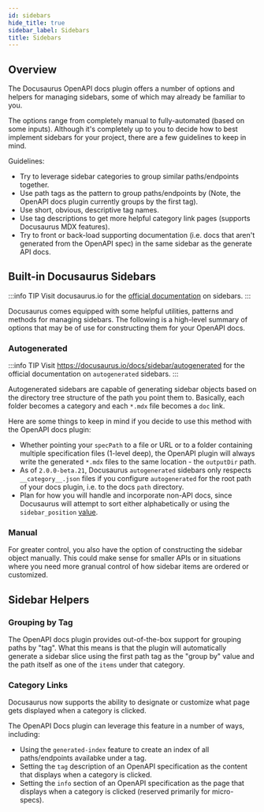 ```yaml
---
id: sidebars
hide_title: true
sidebar_label: Sidebars
title: Sidebars
---
```


## Overview

The Docusaurus OpenAPI docs plugin offers a number of options and helpers for managing sidebars, some of which may already be familiar to you.

The options range from completely manual to fully-automated (based on some inputs). Although it's completely up to you to decide how to best implement sidebars for your project, there are a few guidelines to keep in mind.

Guidelines:

- Try to leverage sidebar categories to group similar paths/endpoints together.
- Use path tags as the pattern to group paths/endpoints by (Note, the OpenAPI docs plugin currently groups by the first tag).
- Use short, obvious, descriptive tag names.
- Use tag descriptions to get more helpful category link pages (supports Docusaurus MDX features).
- Try to front or back-load supporting documentation (i.e. docs that aren't generated from the OpenAPI spec) in the same sidebar as the generate API docs.

## Built-in Docusaurus Sidebars

:::info TIP
Visit docusaurus.io for the [official documentation](https://docusaurus.io/docs/sidebar) on sidebars.
:::

Docusaurus comes equipped with some helpful utilities, patterns and methods for managing sidebars. The following is a high-level summary of options that may be of use for constructing them for your OpenAPI docs.

### Autogenerated

:::info TIP
Visit https://docusaurus.io/docs/sidebar/autogenerated for the official documentation on `autogenerated` sidebars.
:::

Autogenerated sidebars are capable of generating sidebar objects based on the directory tree structure of the path you point them to. Basically, each folder becomes a category and each `*.mdx` file becomes a `doc` link.

Here are some things to keep in mind if you decide to use this method with the OpenAPI docs plugin:

- Whether pointing your `specPath` to a file or URL or to a folder containing multiple specification files (1-level deep), the OpenAPI plugin will always write the generated `*.mdx` files to the same location - the `outputDir` path.
- As of `2.0.0-beta.21`, Docusaurus `autogenerated` sidebars only respects `__category__.json` files if you configure `autogenerated` for the root path of your docs plugin, i.e. to the docs `path` directory.
- Plan for how you will handle and incorporate non-API docs, since Docusaurus will attempt to sort either alphabetically or using the `sidebar_position` [value](https://docusaurus.io/docs/api/plugins/@docusaurus/plugin-content-docs#sidebar_position).

### Manual

For greater control, you also have the option of constructing the sidebar object manually. This could make sense for smaller APIs or in situations where you need more granual control of how sidebar items are ordered or customized.

## Sidebar Helpers

### Grouping by Tag

The OpenAPI docs plugin provides out-of-the-box support for grouping paths by "tag". What this means is that the plugin will automatically generate a sidebar slice using the first path tag as the "group by" value and the path itself as one of the `items` under that category.

### Category Links

Docusaurus now supports the ability to designate or customize what page gets displayed when a category is clicked.

The OpenAPI Docs plugin can leverage this feature in a number of ways, including:

- Using the `generated-index` feature to create an index of all paths/endpoints availabke under a tag.
- Setting the `tag` description of an OpenAPI specification as the content that displays when a category is clicked.
- Setting the `info` section of an OpenAPI specification as the page that displays when a category is clicked (reserved primarily for micro-specs).
